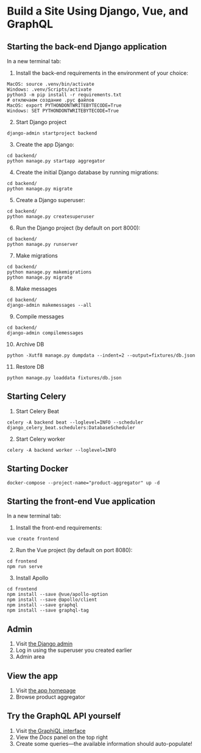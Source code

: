 # Build a Site Using Django, Vue, and GraphQL

## Starting the back-end Django application

In a new terminal tab:

1. Install the back-end requirements in the environment of your choice:
  ```shell
  MacOS: source .venv/bin/activate
  Windows: .venv/Scripts/activate
  python3 -m pip install -r requirements.txt
  # отключаем создание .pyc файлов
  MacOS: export PYTHONDONTWRITEBYTECODE=True
  Windows: SET PYTHONDONTWRITEBYTECODE=True
  ```
2. Start Django project
  ```shell
  django-admin startproject backend
  ```
3. Create the app Django:
  ```shell
  cd backend/
  python manage.py startapp aggregator
  ```
4. Create the initial Django database by running migrations:
  ```shell
  cd backend/
  python manage.py migrate
  ```
5. Create a Django superuser:
  ```shell
  cd backend/
  python manage.py createsuperuser
  ```
6. Run the Django project (by default on port 8000):
  ```shell
  cd backend/
  python manage.py runserver
  ```
7. Make migrations
  ```shell
  cd backend/
  python manage.py makemigrations
  python manage.py migrate
  ```
8. Make messages
  ```shell
  cd backend/
  django-admin makemessages --all
  ```
9. Compile messages
  ```shell
  cd backend/
  django-admin compilemessages
  ```
10. Archive DB
  ```shell
  python -Xutf8 manage.py dumpdata --indent=2 --output=fixtures/db.json
  ```
11. Restore DB
  ```shell
  python manage.py loaddata fixtures/db.json
  ```

## Starting Celery

1. Start Celery Beat
  ```shell
  celery -A backend beat --loglevel=INFO --scheduler django_celery_beat.schedulers:DatabaseScheduler
  ```

2. Start Celery worker
  ```shell
  celery -A backend worker --loglevel=INFO
  ```

## Starting Docker
  ```shell
  docker-compose --project-name="product-aggregator" up -d
  ```

## Starting the front-end Vue application

In a new terminal tab:

1. Install the front-end requirements:
  ```shell
  vue create frontend
  ```
2. Run the Vue project (by default on port 8080):
  ```shell
  cd frontend
  npm run serve
  ```
3. Install Apollo
  ```shell
  cd frontend
  npm install --save @vue/apollo-option
  npm install --save @apollo/client
  npm install --save graphql
  npm install --save graphql-tag
  ```

## Admin

1. Visit [the Django admin](http://localhost:8000/admin)
2. Log in using the superuser you created earlier
3. Admin area

## View the app

1. Visit [the app homepage](http://localhost:8080)
2. Browse product aggregator

## Try the GraphQL API yourself

1. Visit [the GraphiQL interface](http://localhost:8000/graphql)
2. View the *Docs* panel on the top right
3. Create some queries&mdash;the available information should auto-populate!
